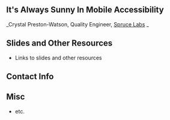 ## It's Always Sunny In Mobile Accessibility
_Crystal Preston-Watson, Quality Engineer, [Spruce Labs](https://sprucebot.com/) _ 

## Slides and Other Resources
* Links to slides and other resources

## Contact Info

## Misc 
* etc. 
